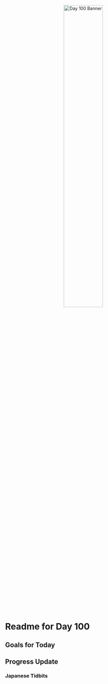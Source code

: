 <div align="center">
 <img src="../../Images/image_100.jpg" alt="Day 100 Banner" width="50%">
</div>

# Readme for Day 100

## Goals for Today

## Progress Update

### Japanese Tidbits

